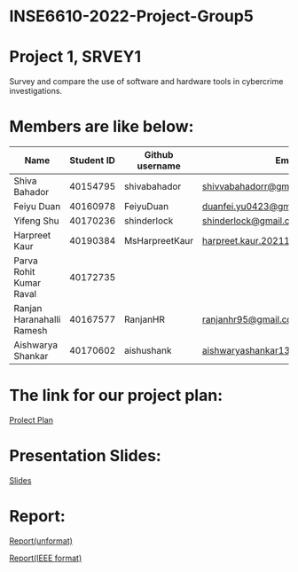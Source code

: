 # INSE6610-2022-Project-Group5


# Project 1, SRVEY1
Survey and compare the use of software and hardware tools in cybercrime investigations.

# Members are like below:

|Name | Student ID |Github username|Email |
|----|----|----|----|
|Shiva Bahador | 40154795 |shivabahador|shivvabahadorr@gmail.com|
|Feiyu Duan | 40160978 |FeiyuDuan|duanfei.yu0423@gmail.com|
|Yifeng Shu | 40170236 |shinderlock|shinderlock@gmail.com|
|Harpreet Kaur| 40190384 |MsHarpreetKaur|harpreet.kaur.20211@mail.concordia.ca|
|Parva Rohit Kumar Raval | 40172735|||Parva246|parvaraval246@gmail.com|
|Ranjan Haranahalli Ramesh | 40167577|RanjanHR|ranjanhr95@gmail.com|
|Aishwarya Shankar | 40170602|aishushank|aishwaryashankar13@gmail.com|


# The link for our project plan: 
[Prolect Plan](https://docs.google.com/document/d/1Y3I7S7cGkc0Pz7Uim0PtTfWmxVXEj_k7D6VB18frCKc/edit?usp=sharing)


# Presentation Slides:
[Slides](https://docs.google.com/presentation/d/1m8DlrU8zR01vaooRHRUxiV3pflFzXQmm/edit?usp=sharing&ouid=101432036782153769152&rtpof=true&sd=true)

# Report:
[Report(unformat)](https://docs.google.com/document/d/11CaSVY0_6okUXCedto_n9veflJ83zrQb6JFXehmZOFc/edit?usp=sharing)

[Report(IEEE format)](https://1drv.ms/w/s!AtTpJ4hZUr2Hg1eeUvxfs3dnEN6o)
